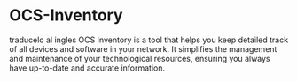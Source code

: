 # OCS-Inventory
traducelo al ingles OCS Inventory is a tool that helps you keep detailed track of all devices and software in your network. It simplifies the management and maintenance of your technological resources, ensuring you always have up-to-date and accurate information.
